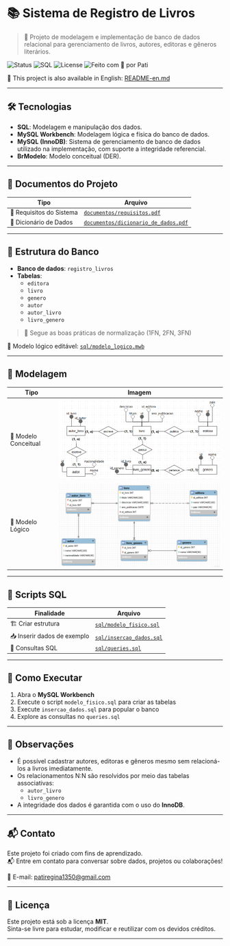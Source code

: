 # 📚 Sistema de Registro de Livros
> 🎯 Projeto de modelagem e implementação de banco de dados relacional para gerenciamento de livros, autores, editoras e gêneros literários.

![Status](https://img.shields.io/badge/status-finalizado-00c853?style=flat-square)
![SQL](https://img.shields.io/badge/SQL-MySQL-blue?style=flat-square)
![License](https://img.shields.io/badge/license-MIT-lightgrey?style=flat-square)
![Feito com 💙 por Pati](https://img.shields.io/badge/feito%20com-%F0%9F%92%99%20por%20Pati-ff69b4?style=flat-square)

📘 This project is also available in English: [README-en.md](./README-en.md)

---

## 🛠️ Tecnologias
- **SQL**: Modelagem e manipulação dos dados.
- **MySQL Workbench**: Modelagem lógica e física do banco de dados.
- **MySQL (InnoDB)**: Sistema de gerenciamento de banco de dados utilizado na implementação, com suporte a integridade referencial.
- **BrModelo**: Modelo conceitual (DER).

---

## 📄 Documentos do Projeto

| Tipo                         | Arquivo                                                                 |
|-----------------------------|-------------------------------------------------------------------------|
| 📑 Requisitos do Sistema     | [`documentos/requisitos.pdf`](./documentos/requisitos.pdf)             |
| 📘 Dicionário de Dados       | [`documentos/dicionario_de_dados.pdf`](./documentos/dicionario_de_dados.pdf) |

---

## 🧱 Estrutura do Banco

- **Banco de dados**: `registro_livros`
- **Tabelas**:
  - `editora` 
  - `livro` 
  - `genero` 
  - `autor` 
  - `autor_livro` 
  - `livro_genero`
 
> 🧠 Segue as boas práticas de normalização (1FN, 2FN, 3FN)

📘 Modelo lógico editável: [`sql/modelo_logico.mwb`](./sql/modelo_logico.mwb)

---

## 🧠 Modelagem

| Tipo                | Imagem |
|---------------------|--------|
| 🧩 Modelo Conceitual | ![Modelo Conceitual](./modelos/modelo_conceitual.png) |
| 🧠 Modelo Lógico     | ![Modelo Lógico](./modelos/modelo_logico.png)         |

---

## 🧪 Scripts SQL

| Finalidade                 | Arquivo                                               |
|---------------------------|--------------------------------------------------------|
| 🏗️ Criar estrutura         | [`sql/modelo_fisico.sql`](./sql/modelo_fisico.sql)    |
| 📥 Inserir dados de exemplo| [`sql/insercao_dados.sql`](./sql/insercao_dados.sql)  |
| 🔎 Consultas SQL           | [`sql/queries.sql`](./sql/queries.sql)                |

---

## 🚀 Como Executar

1. Abra o **MySQL Workbench**
2. Execute o script `modelo_fisico.sql` para criar as tabelas
3. Execute `insercao_dados.sql` para popular o banco
4. Explore as consultas no `queries.sql`

---

## 🧠 Observações

- É possível cadastrar autores, editoras e gêneros mesmo sem relacioná-los a livros imediatamente.
- Os relacionamentos N:N são resolvidos por meio das tabelas associativas:
  - `autor_livro`
  - `livro_genero`
- A integridade dos dados é garantida com o uso do **InnoDB**.

---

## 📬 Contato

Este projeto foi criado com fins de aprendizado.  
📬 Entre em contato para conversar sobre dados, projetos ou colaborações!

📧 E-mail: [patiregina1350@gmail.com](mailto:patiregina1350@gmail.com)

---

## 📝 Licença

Este projeto está sob a licença **MIT**.  
Sinta-se livre para estudar, modificar e reutilizar com os devidos créditos.

---
